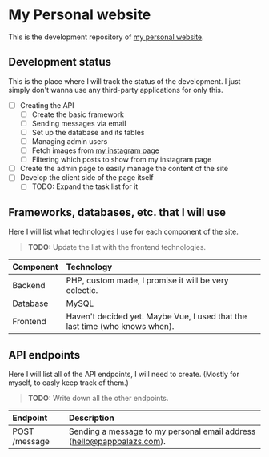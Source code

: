 # My Personal website

This is the development repository of [my personal website](https://pappbalazs.com).

## Development status

This is the place where I will track the status of the development. I just simply don't wanna use any third-party applications for only this.

-   [ ] Creating the API
    -   [ ] Create the basic framework
    -   [ ] Sending messages via email
    -   [ ] Set up the database and its tables
    -   [ ] Managing admin users
    -   [ ] Fetch images from [my instagram page](https://www.instagram.com/_pappbalazs/)
    -   [ ] Filtering which posts to show from my instagram page
-   [ ] Create the admin page to easily manage the content of the site
-   [ ] Develop the client side of the page itself
    -   [ ] TODO: Expand the task list for it

## Frameworks, databases, etc. that I will use

Here I will list what technologies I use for each component of the site.

> **TODO:** Update the list with the frontend technologies.

| Component | Technology                                                                  |
| :-------- | :-------------------------------------------------------------------------- |
| Backend   | PHP, custom made, I promise it will be very eclectic.                       |
| Database  | MySQL                                                                       |
| Frontend  | Haven't decided yet. Maybe Vue, I used that the last time (who knows when). |

## API endpoints

Here I will list all of the API endpoints, I will need to create. (Mostly for myself, to easly keep track of them.)

> **TODO:** Write down all the other endpoints.

| Endpoint      | Description                                                            |
| :------------ | :--------------------------------------------------------------------- |
| POST /message | Sending a message to my personal email address (hello@pappbalazs.com). |
